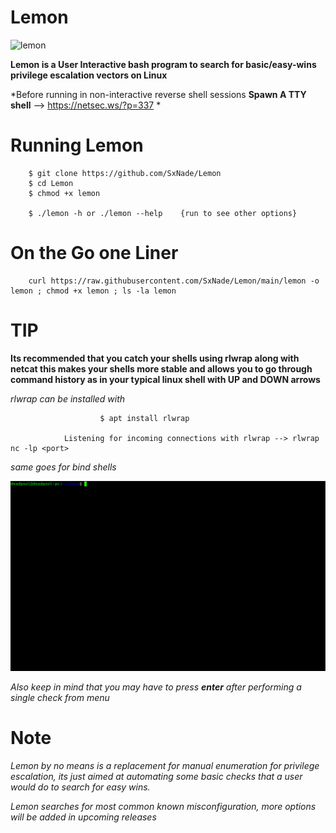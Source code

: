 # Lemon

![lemon](https://i.pinimg.com/originals/77/fd/43/77fd43ae375e3630e6d0502844f25ee2.png)

**Lemon is a User Interactive bash program to search for basic/easy-wins privilege escalation vectors on Linux**

*Before running in non-interactive reverse shell sessions **Spawn A TTY shell** --> https://netsec.ws/?p=337 * 

# Running Lemon

        $ git clone https://github.com/SxNade/Lemon
        $ cd Lemon
        $ chmod +x lemon
        
        $ ./lemon -h or ./lemon --help    {run to see other options}


# On the Go one Liner

        curl https://raw.githubusercontent.com/SxNade/Lemon/main/lemon -o lemon ; chmod +x lemon ; ls -la lemon

# TIP

**Its recommended that you catch your shells using rlwrap along with netcat this makes your shells more stable and allows you to go through command history as in your typical linux shell with UP and DOWN arrows**

*rlwrap can be installed with*
                
                        $ apt install rlwrap
                        
                Listening for incoming connections with rlwrap --> rlwrap nc -lp <port>

*same goes for bind shells*

![lemon](https://github.com/SxNade/Lemon/blob/main/lemon.gif)

*Also keep in mind that you may have to press **enter** after performing a single check from menu*

# Note

*Lemon by no means is a replacement for manual enumeration for privilege escalation, its just aimed at automating some basic checks that a user would do to search for easy wins.*

*Lemon searches for most common known misconfiguration, more options will be added in upcoming releases*

